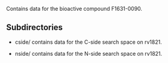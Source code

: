 Contains data for the bioactive compound F1631-0090.

## Subdirectories

- cside/ contains data for the C-side search space on rv1821.

- nside/ contains data for the N-side search space on rv1821.

